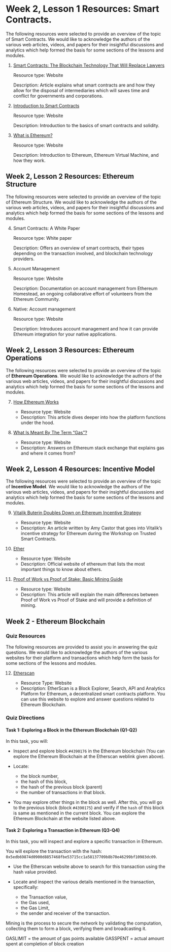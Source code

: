 # Week 2, Lesson 1 Resources: Smart Contracts.

The following resources were selected to provide an overview of the topic of Smart Contracts. We would like to acknowledge the authors of the various web articles, videos, and papers for their insightful discussions and analytics which help formed the basis for some sections of the lessons and modules.

1. [Smart Contracts: The Blockchain Technology That Will Replace Lawyers](https://blockgeeks.com/guides/smart-contracts/)

    Resource type: Website

    Description: Article explains what smart contracts are and how they allow for the disposal of intermediaries which will saves time and conflict for governments and corporations.

2. [Introduction to Smart Contracts](http://solidity.readthedocs.io/en/develop/introduction-to-smart-contracts.html)

    Resource type: Website

    Description: Introduction to the basics of smart contracts and solidity.

3. [What is Ethereum?](http://ethdocs.org/en/latest/introduction/what-is-ethereum.html)

    Resource type: Website

    Description: Introduction to Ethereum, Ethereum Virtual Machine, and how they work.

## Week 2, Lesson 2 Resources: Ethereum Structure

The following resources were selected to provide an overview of the topic of Ethereum Structure. We would like to acknowledge the authors of the various web articles, videos, and papers for their insightful discussions and analytics which help formed the basis for some sections of the lessons and modules.

4. Smart Contracts: A White Paper

    Resource type: White paper

    Description: Offers an overview of smart contracts, their types depending on the transaction involved, and blockchain technology providers.

5. Account Management

    Resource type: Website

    Description: Documentation on account management from Ethereum Homestead, an ongoing collaborative effort of volunteers from the Ethereum Community.

6. Native: Account management

    Resource type: Website

    Description: Introduces account management and how it can provide Ethereum integration for your native applications.

## Week 2, Lesson 3 Resources: Ethereum Operations

The following resources were selected to provide an overview of the topic of __Ethereum Operations__. We would like to acknowledge the authors of the various web articles, videos, and papers for their insightful discussions and analytics which help formed the basis for some sections of the lessons and modules.

7. [How Ethereum Works](https://www.coindesk.com/information/how-ethereum-works/)

    - Resource type: Website
    - Description: This article dives deeper into how the platform functions under the hood.

8. [What Is Meant By The Term “Gas”?](https://ethereum.stackexchange.com/questions/3/what-is-meant-by-the-term-gas)

    - Resource type: Website
    - Description: Answers on Ethereum stack exchange that explains gas and where it comes from?

## Week 2, Lesson 4 Resources: Incentive Model

The following resources were selected to provide an overview of the topic of __Incentive Model__. We would like to acknowledge the authors of the various web articles, videos, and papers for their insightful discussions and analytics which help formed the basis for some sections of the lessons and modules.

9. [Vitalik Buterin Doubles Down on Ethereum Incentive Strategy](https://www.coindesk.com/vitalik-buterin-doubles-ethereum-incentive-strategy/)

    - Resource type: Website
    - Description: An article written by Amy Castor that goes into Vitalik’s incentive strategy for Ethereum during the Workshop on Trusted Smart Contracts.

10. [Ether](https://www.ethereum.org/ether)

    - Resource type: Website
    - Description: Official website of ethereum that lists the most important things to know about ethers.

11. [Proof of Work vs Proof of Stake: Basic Mining Guide](https://blockgeeks.com/guides/proof-of-work-vs-proof-of-stake/)

    - Resource type: Website
    - Description: This article will explain the main differences between Proof of Work vs Proof of Stake and will provide a definition of mining.

## Week 2 - Ethereum Blockchain

### Quiz Resources

The following resources are provided to assist you in answering the quiz questions. We would like to acknowledge the authors of the various websites for their platform and transactions which help form the basis for some sections of the lessons and modules.

12. [Etherscan](https://etherscan.io/)

    - Resource Type: Website
    - Description: EtherScan is a Block Explorer, Search, API and Analytics Platform for Ethereum, a decentralized smart contracts platform. You can use this website to explore and answer questions related to Ethereum Blockchain.

### Quiz Directions

#### Task 1: Exploring a Block in the Ethereum Blockchain (Q1-Q2)

In this task, you will:

- Inspect and explore block `#4390176` in the Ethereum blockchain (You can explore the Ethereum Blockchain at the Etherscan weblink given above).

- Locate:
    - the block number,
    - the hash of this block,
    - the hash of the previous block (parent)
    - the number of transactions in that block.

- You may explore other things in the block as well. After this, you will go to the previous block (block `#4390175`) and verify if the `hash` of this block is same as mentioned in the current block. You can explore the Ethereum Blockchain at the website listed above.

#### Task 2: Exploring a Transaction in Ethereum (Q3-Q4)

In this task, you will inspect and explore a specific transaction in Ethereum.

You will explore the transaction with the hash: `0x5edb69874d0900d8857468fbe53715cc1a58137709b8b70e46299bf10983dc09`.

- Use the Etherscan website above to search for this transaction using the hash value provided.
- Locate and inspect the various details mentioned in the transaction, specifically:

    - the Transaction value,
    - the Gas used,
    - the Gas Limit,
    - the sender and receiver of the transaction.


Mining is the process to secure the network by validating the computation, collecting them to form a block, verifying them and broadcasting it.

GASLIMIT = the amount of gas points available
GASSPENT = actual amount spent at completion of block creation
